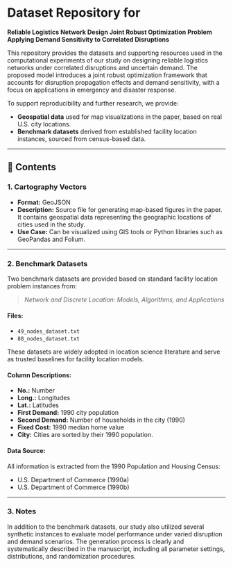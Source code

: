 # Dataset Repository for  
**Reliable Logistics Network Design Joint Robust Optimization Problem Applying Demand Sensitivity to Correlated Disruptions**

This repository provides the datasets and supporting resources used in the computational experiments of our study on designing reliable logistics networks under correlated disruptions and uncertain demand. The proposed model introduces a joint robust optimization framework that accounts for disruption propagation effects and demand sensitivity, with a focus on applications in emergency and disaster response.

To support reproducibility and further research, we provide:

- **Geospatial data** used for map visualizations in the paper, based on real U.S. city locations.
- **Benchmark datasets** derived from established facility location instances, sourced from census-based data.
---

## 📁 Contents

### 1. Cartography Vectors
- **Format:** GeoJSON  
- **Description:** Source file for generating map-based figures in the paper. It contains geospatial data representing the geographic locations of cities used in the study.  
- **Use Case:** Can be visualized using GIS tools or Python libraries such as GeoPandas and Folium.

---

### 2. Benchmark Datasets
Two benchmark datasets are provided based on standard facility location problem instances from:

> *Network and Discrete Location: Models, Algorithms, and Applications*

#### Files:
- `49_nodes_dataset.txt`
- `88_nodes_dataset.txt`

These datasets are widely adopted in location science literature and serve as trusted baselines for facility location models.
#### Column Descriptions:
- **No.:** Number
- **Long.:** Longitudes
- **Lat.:** Latitudes 
- **First Demand:** 1990 city population  
- **Second Demand:** Number of households in the city (1990)  
- **Fixed Cost:** 1990 median home value
- **City:** Cities are sorted by their 1990 population.  
 
#### Data Source:
All information is extracted from the 1990 Population and Housing Census:
- U.S. Department of Commerce (1990a)
- U.S. Department of Commerce (1990b)  


---

### 3. Notes

In addition to the benchmark datasets, our study also utilized several synthetic instances to evaluate model performance under varied disruption and demand scenarios. The generation process is clearly and systematically described in the manuscript, including all parameter settings, distributions, and randomization procedures.

